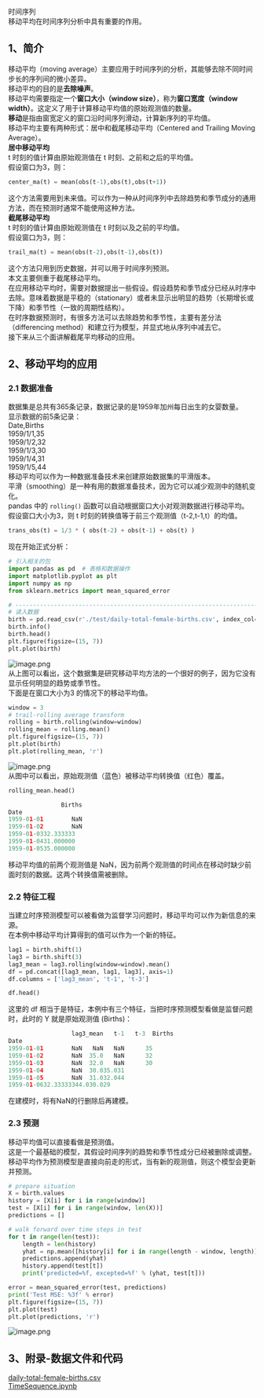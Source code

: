 时间序列<br />移动平均在时间序列分析中具有重要的作用。
<a name="BRFlz"></a>
## 1、简介
移动平均（moving average）主要应用于时间序列的分析，其能够去除不同时间步长的序列间的微小差异。<br />移动平均的目的是**去除噪声**。<br />移动平均需要指定一个**窗口大小（window size）**，称为**窗口宽度（window width）**。这定义了用于计算移动平均值的原始观测值的数量。<br />**移动**是指由窗宽定义的窗口沿时间序列滑动，计算新序列的平均值。<br />移动平均主要有两种形式：居中和截尾移动平均（Centered and Trailing Moving Average）。<br />**居中移动平均**<br />t 时刻的值计算由原始观测值在 t 时刻、之前和之后的平均值。<br />假设窗口为3，则：
```python
center_ma(t) = mean(obs(t-1),obs(t),obs(t+1))
```
这个方法需要用到未来值。可以作为一种从时间序列中去除趋势和季节成分的通用方法，而在预测时通常不能使用这种方法。<br />**截尾移动平均**<br />t 时刻的值计算由原始观测值在 t 时刻以及之前的平均值。<br />假设窗口为3，则：
```python
trail_ma(t) = mean(obs(t-2),obs(t-1),obs(t))
```
这个方法只用到历史数据，并可以用于时间序列预测。<br />本文主要侧重于截尾移动平均。<br />在应用移动平均时，需要对数据提出一些假设。假设趋势和季节成分已经从时序中去除。意味着数据是平稳的（stationary）或者未显示出明显的趋势（长期增长或下降）和季节性（一致的周期性结构）。<br />在时序数据预测时，有很多方法可以去除趋势和季节性，主要有差分法（differencing method）和建立行为模型，并显式地从序列中减去它。<br />接下来从三个面讲解截尾平均移动的应用。
<a name="TRb87"></a>
## 2、移动平均的应用
<a name="lqbnY"></a>
### 2.1 数据准备
数据集是总共有365条记录，数据记录的是1959年加州每日出生的女婴数量。<br />显示数据的前5条记录：<br />Date,Births<br />1959/1/1,35<br />1959/1/2,32<br />1959/1/3,30<br />1959/1/4,31<br />1959/1/5,44<br />移动平均可以作为一种数据准备技术来创建原始数据集的平滑版本。<br />平滑（smoothing）是一种有用的数据准备技术，因为它可以减少观测中的随机变化。<br />pandas 中的 `rolling()` 函数可以自动根据窗口大小对观测数据进行移动平均。<br />假设窗口大小为3，则 t 时刻的转换值等于前三个观测值（t-2,t-1,t）的均值。
```python
trans_obs(t) = 1/3 * ( obs(t-2) + obs(t-1) + obs(t) )
```
现在开始正式分析：
```python
# 引入相关的包
import pandas as pd  # 表格和数据操作
import matplotlib.pyplot as plt
import numpy as np
from sklearn.metrics import mean_squared_error

# -------------------------------------------------------------------------------------
# 读入数据
birth = pd.read_csv(r'./test/daily-total-female-births.csv', index_col=['Date'], parse_dates=['Date'])
birth.info()
birth.head()
plt.figure(figsize=(15, 7))
plt.plot(birth)
```
![image.png](https://cdn.nlark.com/yuque/0/2021/png/396745/1628353850402-5efa6518-c164-4b65-82cf-baa3a938e536.png#clientId=ua8e3d881-46e4-4&from=paste&id=u2b8606c4&originHeight=411&originWidth=871&originalType=url&ratio=1&size=119554&status=done&style=shadow&taskId=u86b4f452-b725-4161-92ed-db0405265b3)<br />从上图可以看出，这个数据集是研究移动平均方法的一个很好的例子，因为它没有显示任何明显的趋势或季节性。<br />下面是在窗口大小为3 的情况下的移动平均值。
```python
window = 3
# trail-rolling average transform
rolling = birth.rolling(window=window)
rolling_mean = rolling.mean()
plt.figure(figsize=(15, 7))
plt.plot(birth)
plt.plot(rolling_mean, 'r')
```
![image.png](https://cdn.nlark.com/yuque/0/2021/png/396745/1628353877417-5db90aae-3782-48d4-aff1-7bc7ef508209.png#clientId=ua8e3d881-46e4-4&from=paste&id=u288221f1&originHeight=411&originWidth=871&originalType=url&ratio=1&size=166241&status=done&style=shadow&taskId=u5b782e5a-2cd5-47f2-9152-2aa536522d1)<br />从图中可以看出，原始观测值（蓝色）被移动平均转换值（红色）覆盖。
```python
rolling_mean.head()

               Births
Date
1959-01-01        NaN
1959-01-02        NaN
1959-01-0332.333333
1959-01-0431.000000
1959-01-0535.000000
```
移动平均值的前两个观测值是 NaN，因为前两个观测值的时间点在移动时缺少前面时刻的数据。这两个转换值需被删除。
<a name="VmF6M"></a>
### 2.2 特征工程
当建立时序预测模型可以被看做为监督学习问题时，移动平均可以作为新信息的来源。<br />在本例中移动平均计算得到的值可以作为一个新的特征。
```python
lag1 = birth.shift(1)
lag3 = birth.shift(3)
lag3_mean = lag3.rolling(window=window).mean()
df = pd.concat([lag3_mean, lag1, lag3], axis=1)
df.columns = ['lag3_mean', 't-1', 't-3']

df.head()
```
这里的 df 相当于是特征，本例中有三个特征，当把时序预测模型看做是监督问题时，此时的 Y 就是原始观测值 (Births)：
```python
                  lag3_mean   t-1   t-3  Births
Date
1959-01-01        NaN   NaN   NaN      35
1959-01-02        NaN  35.0   NaN      32
1959-01-03        NaN  32.0   NaN      30
1959-01-04        NaN  30.035.031
1959-01-05        NaN  31.032.044
1959-01-0632.33333344.030.029
```
在建模时，将有NaN的行删除后再建模。
<a name="rmr4o"></a>
### 2.3 预测
移动平均值可以直接看做是预测值。<br />这是一个最基础的模型，其假设时间序列的趋势和季节性成分已经被删除或调整。<br />移动平均作为预测模型是直接向前走的形式，当有新的观测值，则这个模型会更新并预测。
```python
# prepare situation
X = birth.values
history = [X[i] for i in range(window)]
test = [X[i] for i in range(window, len(X))]
predictions = []

# walk forward over time steps in test
for t in range(len(test)):
    length = len(history)
    yhat = np.mean([history[i] for i in range(length - window, length)])
    predictions.append(yhat)
    history.append(test[t])
    print('predicted=%f, excepted=%f' % (yhat, test[t]))

error = mean_squared_error(test, predictions)
print('Test MSE: %3f' % error)
plt.figure(figsize=(15, 7))
plt.plot(test)
plt.plot(predictions, 'r')
```
![image.png](https://cdn.nlark.com/yuque/0/2021/png/396745/1628353913974-18130150-5e71-4ca3-a126-6be8e6b9e6c2.png#clientId=ua8e3d881-46e4-4&from=paste&id=u013c1d67&originHeight=411&originWidth=871&originalType=url&ratio=1&size=167819&status=done&style=shadow&taskId=ue2b8a12e-7392-4e82-8c74-667642adc48)
<a name="oJmas"></a>
## 3、附录-数据文件和代码
[daily-total-female-births.csv](https://www.yuque.com/attachments/yuque/0/2021/xls/396745/1628353972913-6c446b76-9d50-41e0-8ae6-0ece26ba1a3e.xls?_lake_card=%7B%22src%22%3A%22https%3A%2F%2Fwww.yuque.com%2Fattachments%2Fyuque%2F0%2F2021%2Fxls%2F396745%2F1628353972913-6c446b76-9d50-41e0-8ae6-0ece26ba1a3e.xls%22%2C%22name%22%3A%22daily-total-female-births.csv%22%2C%22size%22%3A5110%2C%22type%22%3A%22application%2Fvnd.ms-excel%22%2C%22ext%22%3A%22xls%22%2C%22status%22%3A%22done%22%2C%22taskId%22%3A%22u7d4018e1-b183-45f8-ae53-faaf933d0d8%22%2C%22taskType%22%3A%22upload%22%2C%22id%22%3A%22u64bd4b8f%22%2C%22card%22%3A%22file%22%7D)<br />[TimeSequence.ipynb](https://www.yuque.com/attachments/yuque/0/2021/ipynb/396745/1628353973124-5fdd1029-2dd2-4ef2-b712-142025a143af.ipynb?_lake_card=%7B%22src%22%3A%22https%3A%2F%2Fwww.yuque.com%2Fattachments%2Fyuque%2F0%2F2021%2Fipynb%2F396745%2F1628353973124-5fdd1029-2dd2-4ef2-b712-142025a143af.ipynb%22%2C%22name%22%3A%22TimeSequence.ipynb%22%2C%22size%22%3A393037%2C%22type%22%3A%22%22%2C%22ext%22%3A%22ipynb%22%2C%22status%22%3A%22done%22%2C%22taskId%22%3A%22u8cc46bdf-2c49-4e27-9e4b-2d59dd609c6%22%2C%22taskType%22%3A%22upload%22%2C%22id%22%3A%22u781c8952%22%2C%22card%22%3A%22file%22%7D)
